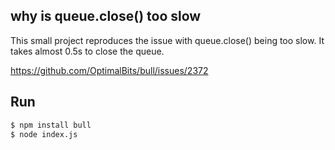 
## why is queue.close() too slow

This small project reproduces the issue with queue.close() being too slow. It takes almost 0.5s to close the queue.

https://github.com/OptimalBits/bull/issues/2372


## Run

```bash
$ npm install bull
$ node index.js
```
